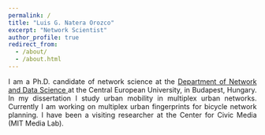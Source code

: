 ```yaml
---
permalink: /
title: "Luis G. Natera Orozco"
excerpt: "Network Scientist"
author_profile: true
redirect_from:
  - /about/
  - /about.html
---
```

<div style="text-align: justify"> I am a Ph.D. candidate of network science at the <a href="https://networkdatascience.ceu.edu/" target="_blank"> Department of Network and Data Science </a> at the Central European University, in Budapest, Hungary. In my dissertation I study urban mobility in multiplex urban networks. Currently I am working on multiplex urban fingerprints for bicycle network planning. I have been a visiting researcher at the Center for Civic Media (MIT Media Lab).
</div>
